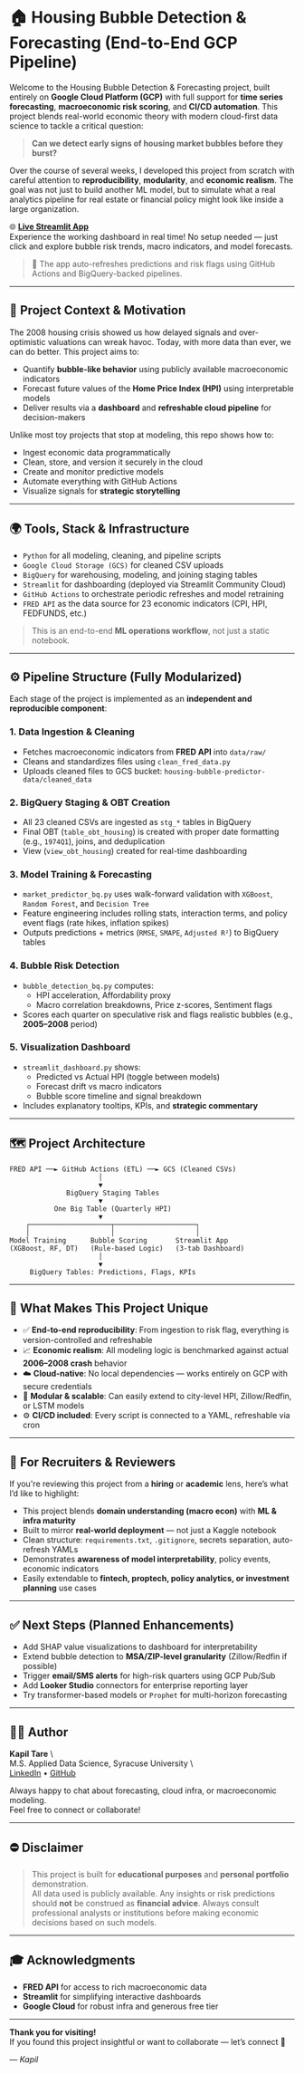 # 🏠 Housing Bubble Detection & Forecasting (End-to-End GCP Pipeline)

Welcome to the Housing Bubble Detection & Forecasting project, built entirely on **Google Cloud Platform (GCP)** with full support for **time series forecasting**, **macroeconomic risk scoring**, and **CI/CD automation**. This project blends real-world economic theory with modern cloud-first data science to tackle a critical question:

> **Can we detect early signs of housing market bubbles before they burst?**

Over the course of several weeks, I developed this project from scratch with careful attention to **reproducibility**, **modularity**, and **economic realism**. The goal was not just to build another ML model, but to simulate what a real analytics pipeline for real estate or financial policy might look like inside a large organization.

🌐 [**Live Streamlit App**](https://housingbubbledetection-es8gr954eezai7dkyzvv8k.streamlit.app/)  
Experience the working dashboard in real time! No setup needed — just click and explore bubble risk trends, macro indicators, and model forecasts.

> 🔁 The app auto-refreshes predictions and risk flags using GitHub Actions and BigQuery-backed pipelines.

---

## 📌 Project Context & Motivation

The 2008 housing crisis showed us how delayed signals and over-optimistic valuations can wreak havoc. Today, with more data than ever, we can do better. This project aims to:

- Quantify **bubble-like behavior** using publicly available macroeconomic indicators  
- Forecast future values of the **Home Price Index (HPI)** using interpretable models  
- Deliver results via a **dashboard** and **refreshable cloud pipeline** for decision-makers  

Unlike most toy projects that stop at modeling, this repo shows how to:

- Ingest economic data programmatically  
- Clean, store, and version it securely in the cloud  
- Create and monitor predictive models  
- Automate everything with GitHub Actions  
- Visualize signals for **strategic storytelling**  

---

## 🌍 Tools, Stack & Infrastructure

- `Python` for all modeling, cleaning, and pipeline scripts  
- `Google Cloud Storage (GCS)` for cleaned CSV uploads  
- `BigQuery` for warehousing, modeling, and joining staging tables  
- `Streamlit` for dashboarding (deployed via Streamlit Community Cloud)  
- `GitHub Actions` to orchestrate periodic refreshes and model retraining  
- `FRED API` as the data source for 23 economic indicators (CPI, HPI, FEDFUNDS, etc.)  

> This is an end-to-end **ML operations workflow**, not just a static notebook.

---

## ⚙️ Pipeline Structure (Fully Modularized)

Each stage of the project is implemented as an **independent and reproducible component**:

### 1. Data Ingestion & Cleaning
- Fetches macroeconomic indicators from **FRED API** into `data/raw/`  
- Cleans and standardizes files using `clean_fred_data.py`  
- Uploads cleaned files to GCS bucket: `housing-bubble-predictor-data/cleaned_data`  

### 2. BigQuery Staging & OBT Creation
- All 23 cleaned CSVs are ingested as `stg_*` tables in BigQuery  
- Final OBT (`table_obt_housing`) is created with proper date formatting (e.g., `1974Q1`), joins, and deduplication  
- View (`view_obt_housing`) created for real-time dashboarding  

### 3. Model Training & Forecasting
- `market_predictor_bq.py` uses walk-forward validation with `XGBoost`, `Random Forest`, and `Decision Tree`  
- Feature engineering includes rolling stats, interaction terms, and policy event flags (rate hikes, inflation spikes)  
- Outputs predictions + metrics (`RMSE`, `SMAPE`, `Adjusted R²`) to BigQuery tables  

### 4. Bubble Risk Detection
- `bubble_detection_bq.py` computes:  
  - HPI acceleration, Affordability proxy  
  - Macro correlation breakdowns, Price z-scores, Sentiment flags  
- Scores each quarter on speculative risk and flags realistic bubbles (e.g., **2005–2008** period)  

### 5. Visualization Dashboard
- `streamlit_dashboard.py` shows:  
  - Predicted vs Actual HPI (toggle between models)  
  - Forecast drift vs macro indicators  
  - Bubble score timeline and signal breakdown  
- Includes explanatory tooltips, KPIs, and **strategic commentary**  

---

## 🗺️ Project Architecture

```
FRED API ──► GitHub Actions (ETL) ──► GCS (Cleaned CSVs)
                      │
                      ▼
              BigQuery Staging Tables
                      ▼
           One Big Table (Quarterly HPI)
                      ▼
    ┌────────────────────┬────────────────────┐
    │                    │                    │
Model Training      Bubble Scoring       Streamlit App
(XGBoost, RF, DT)   (Rule-based Logic)   (3-tab Dashboard)
                      │
                      ▼
     BigQuery Tables: Predictions, Flags, KPIs
```

---

## 🚀 What Makes This Project Unique

- ✅ **End-to-end reproducibility**: From ingestion to risk flag, everything is version-controlled and refreshable  
- 📈 **Economic realism**: All modeling logic is benchmarked against actual **2006–2008 crash** behavior  
- ☁️ **Cloud-native**: No local dependencies — works entirely on GCP with secure credentials  
- 🔁 **Modular & scalable**: Can easily extend to city-level HPI, Zillow/Redfin, or LSTM models  
- ⚙️ **CI/CD included**: Every script is connected to a YAML, refreshable via cron

---

## 🛌 For Recruiters & Reviewers

If you're reviewing this project from a **hiring** or **academic** lens, here’s what I’d like to highlight:

- This project blends **domain understanding (macro econ)** with **ML & infra maturity**
- Built to mirror **real-world deployment** — not just a Kaggle notebook
- Clean structure: `requirements.txt`, `.gitignore`, secrets separation, auto-refresh YAMLs
- Demonstrates **awareness of model interpretability**, policy events, economic indicators
- Easily extendable to **fintech, proptech, policy analytics, or investment planning** use cases

---

## ✅ Next Steps (Planned Enhancements)

- Add SHAP value visualizations to dashboard for interpretability  
- Extend bubble detection to **MSA/ZIP-level granularity** (Zillow/Redfin if possible)  
- Trigger **email/SMS alerts** for high-risk quarters using GCP Pub/Sub  
- Add **Looker Studio** connectors for enterprise reporting layer  
- Try transformer-based models or `Prophet` for multi-horizon forecasting  

---

## 👨‍💼 Author

**Kapil Tare**  \  
M.S. Applied Data Science, Syracuse University  \  
[LinkedIn](https://linkedin.com/in/kapiltare) • [GitHub](https://github.com/Kapil1917T)  

Always happy to chat about forecasting, cloud infra, or macroeconomic modeling.  
Feel free to connect or collaborate!  

---

## ⛔ Disclaimer

> This project is built for **educational purposes** and **personal portfolio** demonstration.  
All data used is publicly available. Any insights or risk predictions should **not** be construed as **financial advice**. Always consult professional analysts or institutions before making economic decisions based on such models.

---

## 🎓 Acknowledgments

- **FRED API** for access to rich macroeconomic data  
- **Streamlit** for simplifying interactive dashboards  
- **Google Cloud** for robust infra and generous free tier  

---

**Thank you for visiting!**  
If you found this project insightful or want to collaborate — let’s connect 🚀

— *Kapil*

